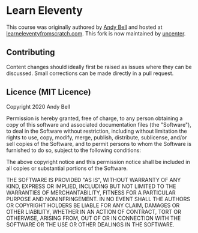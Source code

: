 # Learn Eleventy

This course was originally authored by [Andy Bell](https://github.com/Andy-set-studio) and hosted at [learneleventyfromscratch.com](https://learneleventyfromscratch.com/).
This fork is now maintained by [uncenter](https://github.com/uncenter/).

## Contributing

Content changes should ideally first be raised as issues where they can be discussed. Small corrections can be made directly in a pull request.

## Licence (MIT Licence)

Copyright 2020 Andy Bell

Permission is hereby granted, free of charge, to any person obtaining a copy of this software and associated documentation files (the "Software"), to deal in the Software without restriction, including without limitation the rights to use, copy, modify, merge, publish, distribute, sublicense, and/or sell copies of the Software, and to permit persons to whom the Software is furnished to do so, subject to the following conditions:

The above copyright notice and this permission notice shall be included in all copies or substantial portions of the Software.

THE SOFTWARE IS PROVIDED "AS IS", WITHOUT WARRANTY OF ANY KIND, EXPRESS OR IMPLIED, INCLUDING BUT NOT LIMITED TO THE WARRANTIES OF MERCHANTABILITY, FITNESS FOR A PARTICULAR PURPOSE AND NONINFRINGEMENT. IN NO EVENT SHALL THE AUTHORS OR COPYRIGHT HOLDERS BE LIABLE FOR ANY CLAIM, DAMAGES OR OTHER LIABILITY, WHETHER IN AN ACTION OF CONTRACT, TORT OR OTHERWISE, ARISING FROM, OUT OF OR IN CONNECTION WITH THE SOFTWARE OR THE USE OR OTHER DEALINGS IN THE SOFTWARE.
